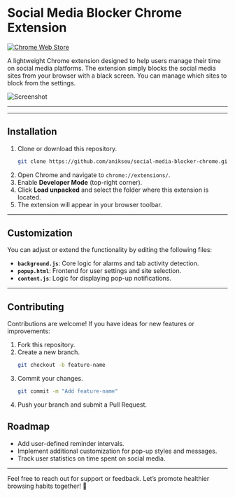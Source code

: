 # **Social Media Blocker Chrome Extension**

[![Chrome Web Store](https://img.shields.io/chrome-web-store/v/bddeojppammpnkihedfnlhkgokgpmlcb)](https://chromewebstore.google.com/detail/social-media-blocker/bddeojppammpnkihedfnlhkgokgpmlcb)


A lightweight Chrome extension designed to help users manage their time on social media platforms. The extension simply blocks the social media sites from your browser with a black screen. You can manage which sites to block from the settings. 

![Screenshot](./screenshots/Screenshot%202024-12-02%20at%202.59.34 AM.png)

---

---

## **Installation**
1. Clone or download this repository.
   ```bash
   git clone https://github.com/anikseu/social-media-blocker-chrome.git
   ```
2. Open Chrome and navigate to `chrome://extensions/`.
3. Enable **Developer Mode** (top-right corner).
4. Click **Load unpacked** and select the folder where this extension is located.
5. The extension will appear in your browser toolbar.

---

## **Customization**
You can adjust or extend the functionality by editing the following files:
- **`background.js`**: Core logic for alarms and tab activity detection.
- **`popup.html`**: Frontend for user settings and site selection.
- **`content.js`**: Logic for displaying pop-up notifications.

---

## **Contributing**
Contributions are welcome! If you have ideas for new features or improvements:
1. Fork this repository.
2. Create a new branch.
   ```bash
   git checkout -b feature-name
   ```
3. Commit your changes.
   ```bash
   git commit -m "Add feature-name"
   ```
4. Push your branch and submit a Pull Request.



## **Roadmap**
- Add user-defined reminder intervals.
- Implement additional customization for pop-up styles and messages.
- Track user statistics on time spent on social media.

---

Feel free to reach out for support or feedback. Let’s promote healthier browsing habits together! 🚀
